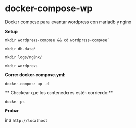 # docker-compose-wp
Docker compose para levantar wordpress con mariadb y nginx

**Setup:**

```
mkdir wordpress-compose && cd wordpress-compose`

mkdir db-data/

mkdir logs/nginx/

mkdir wordpress
```


**Correr docker-compose.yml:**

`docker-compose up -d`

** Checkear que los contenedores estén corriendo:**

`docker ps`

**Probar**

ir a `http://localhost`
